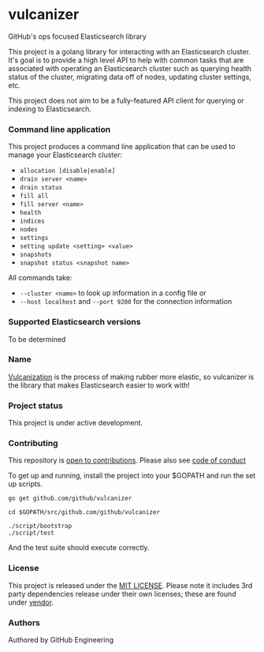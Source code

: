 # vulcanizer
GitHub's ops focused Elasticsearch library

This project is a golang library for interacting with an Elasticsearch cluster. It's goal is to provide a high level API to help with common tasks that are associated with operating an Elasticsearch cluster such as querying health status of the cluster, migrating data off of nodes, updating cluster settings, etc.

This project does not aim to be a fully-featured API client for querying or indexing to Elasticsearch.

### Command line application

This project produces a command line application that can be used to manage your Elasticsearch cluster:

* `allocation [disable|enable]`
* `drain server <name>`
* `drain status`
* `fill all`
* `fill server <name>`
* `health`
* `indices`
* `nodes`
* `settings`
* `setting update <setting> <value>`
* `snapshots`
* `snapshot status <snapshot name>`

All commands take:
* `--cluster <name>` to look up information in a config file
or
* `--host localhost` and `--port 9200` for the connection information

### Supported Elasticsearch versions

To be determined

### Name

[Vulcanization](https://en.wikipedia.org/wiki/Vulcanization) is the process of making rubber more elastic, so vulcanizer is the library that makes Elasticsearch easier to work with!

### Project status

This project is under active development.

### Contributing

This repository is [open to contributions](CONTRIBUTING.md). Please also see [code of conduct](CODE_OF_CONDUCT.md)

To get up and running, install the project into your $GOPATH and run the set up scripts.

```
go get github.com/github/vulcanizer

cd $GOPATH/src/github.com/github/vulcanizer

./script/bootstrap
./script/test
```

And the test suite should execute correctly.

### License

This project is released under the [MIT LICENSE](LICENSE). Please note it includes 3rd party dependencies release under their own licenses; these are found under [vendor](https://github.com/github/vulcanizer/tree/master/vendor).

### Authors

Authored by GitHub Engineering
